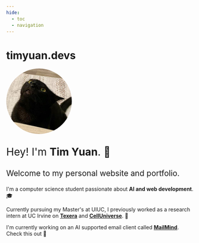 ```yaml
---
hide:
  - toc
  - navigation
---
```


# timyuan.devs

<style>
.md-content .md-typeset h1 { display: none; }
article.md-content__inner { text-align: center; margin: 0 auto 5rem; max-width: 50rem; padding: 0 1rem; }

</style>

<img style="border-radius: 100%; max-height: 11rem;" src="assets/profile.jpg">

<div style="font-size: 2em;" markdown="1">

Hey! I'm <strong>Tim Yuan</strong>. 👋

</div>

<div style="font-size: 1.5em" markdown="1">

Welcome to my personal website and portfolio.

</div>

I'm a computer science student passionate about **AI and web development**. 🎓

Currently pursuing my Master's at UIUC, I previously worked as a research intern at UC Irvine on 
**<a href="https://github.com/Texera/texera" target="_blank">Texera</a>** and **<a href="https://github.com/waynebhayes/CellUniverse" target="_blank">CellUniverse</a>**. 🔬

I'm currently working on an AI supported email client called **<a href="https://github.com/YS0meone/mailmind" target="_blank">MailMind</a>**. Check this out 🚀


